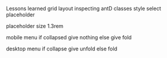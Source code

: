 Lessons learned
grid layout
inspecting antD classes
style select placeholder

placeholder size 1.3rem

mobile menu
if collapsed give nothing else give fold

desktop menu
if collapse give unfold else fold